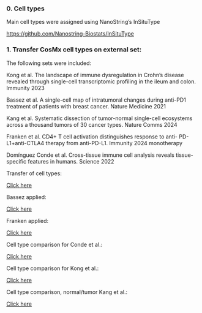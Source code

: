 ### 0. Cell types

Main cell types were assigned using NanoString’s InSituType

<https://github.com/Nanostring-Biostats/InSituType>

### 1. Transfer CosMx cell types on external set:

The following sets were included:

Kong et al. The landscape of immune dysregulation in Crohn’s disease
revealed through single-cell transcriptomic profiling in the ileum and
colon. Immunity 2023

Bassez et al. A single-cell map of intratumoral changes during anti-PD1
treatment of patients with breast cancer. Nature Medicine 2021

Kang et al. Systematic dissection of tumor-normal single-cell ecosystems
across a thousand tumors of 30 cancer types. Nature Comms 2024

Franken et al. CD4+ T cell activation distinguishes response to anti-
PD-L1+anti-CTLA4 therapy from anti-PD-L1. Immunity 2024 monotherapy

Domínguez Conde et al. Cross-tissue immune cell analysis reveals
tissue-specific features in humans. Science 2022

Transfer of cell types:

[Click
here](https://github.com/roderickslieker/CosMx_vHSIL/blob/master/001_SignaturesAll.md)

Bassez applied:

[Click
here](https://github.com/roderickslieker/CosMx_vHSIL/blob/master/002_Bassez_signature_applied.md)

Franken applied:

[Click
here](https://github.com/roderickslieker/CosMx_vHSIL/blob/master/003_Franken_applied.md)

Cell type comparison for Conde et al.:

[Click
here](https://github.com/roderickslieker/CosMx_vHSIL/blob/master/004_CellTypes_Conde.md)

Cell type comparison for Kong et al.:

[Click
here](https://github.com/roderickslieker/CosMx_vHSIL/blob/master/005_Kong_applied.md)

Cell type comparison, normal/tumor Kang et al.:

[Click
here](https://github.com/roderickslieker/CosMx_vHSIL/blob/master/006_Kang_applied.md)
